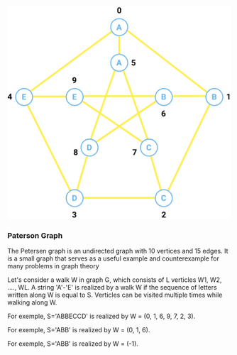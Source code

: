 ![Alt text](https://github.com/Ayagoumi/Paterson_Graph/blob/master/src/Assets/Paterson.svg?raw=true "Title")

### Paterson Graph

The Petersen graph is an undirected graph with 10 vertices and 15 edges. It is a small graph that serves as a useful example and counterexample for many problems in graph theory

Let's consider a walk W in graph G, which consists of L verticles W1, W2, ...., WL. A string 'A'-'E' is realized by a walk W if the sequence of letters written along W is equal to S. Verticles can be visited multiple times while walking along W.

For exemple, S='ABBECCD' is realized by W = (0, 1, 6, 9, 7, 2, 3).

For exemple, S='ABB' is realized by W = (0, 1, 6).

For exemple, S='ABB' is realized by W = (-1).
